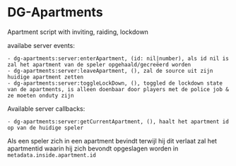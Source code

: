 # DG-Apartments

Apartment script with inviting, raiding, lockdown

availabe server events:
```
- dg-apartments:server:enterApartment, (id: nil|number), als id nil is zal het apartment van de speler opgehaald/gecreëerd worden
- dg-apartments:server:leaveApartment, (), zal de source uit zijn huidige apartment zetten
- dg-apartments:server:toggleLockDown, (), toggled de lockdown state van de apartments, is alleen doenbaar door players met de police job & ze moeten onduty zijn
```

Available server callbacks:
```
- dg-apartments:server:getCurrentApartment, (), haalt het apartment id op van de huidige speler
```

Als een speler zich in een apartment bevindt terwijl hij dit verlaat zal het apartmentid waarin hij zich bevondt opgeslagen worden in `metadata.inside.apartment.id`